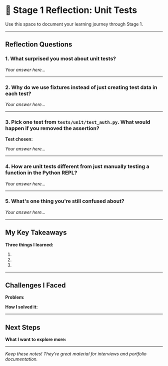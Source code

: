 # 🤔 Stage 1 Reflection: Unit Tests

Use this space to document your learning journey through Stage 1.

---

## Reflection Questions

### 1. What surprised you most about unit tests?

*Your answer here...*

---

### 2. Why do we use fixtures instead of just creating test data in each test?

*Your answer here...*

---

### 3. Pick one test from `tests/unit/test_auth.py`. What would happen if you removed the assertion?

**Test chosen:**

*Your answer here...*

---

### 4. How are unit tests different from just manually testing a function in the Python REPL?

*Your answer here...*

---

### 5. What's one thing you're still confused about?

*Your answer here...*

---

## My Key Takeaways

**Three things I learned:**

1.
2.
3.

---

## Challenges I Faced

**Problem:**

**How I solved it:**

---

## Next Steps

**What I want to explore more:**

---

*Keep these notes! They're great material for interviews and portfolio documentation.*


